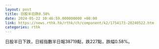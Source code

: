 ```yaml
---
layout: post
title: 日股半日跌0.58%
date: 2024-05-22 10:46:59.000000000 +08:00
link: https://news.rthk.hk/rthk/ch/component/k2/1754173-20240522.htm
categories: rthk
---
```


日股半日下跌，日經指數半日報38719點，跌227點，跌幅0.58%。
